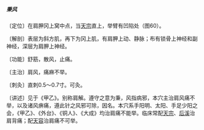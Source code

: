 ##### 秉风

〔定位〕在肩胛冈上窝中点，当[天宗](https://www.gmzyjc.com/read/zjs/zjs3.1.4-6-0.0.3.3.11.md)直上，举臂有凹陷处（图60）。

〔解剖〕表层为斜方肌，再下为冈上肌，有肩胛上动、静脉；布有锁骨上神经和副神经，深层为肩胛上神经。

〔功能〕舒筋，散风，止痛。

〔主治〕肩风，痛麻不举。

〔刺灸〕直刺0.5～0.7寸。可灸。

〔讲述〕见于《甲乙》。别称肩解。遵守之意为秉，风指病邪，本穴主治肩风痛不举，以及诸风痹痛，遵此针之风邪可除，因名。本穴系手阳明、太阳、手足少阳之会，《甲乙》、《外台》、《铜人》、《大成》均治肩痛不能举。临床常配[天宗](https://www.gmzyjc.com/read/zjs/zjs3.1.4-6-0.0.3.3.11.md)、[后溪](https://www.gmzyjc.com/read/zjs/zjs3.1.4-6-0.0.3.3.3.md)治肩背痛；配[天容](https://www.gmzyjc.com/read/zjs/zjs3.1.4-6-0.0.3.3.17.md)治肩痛不可举。
